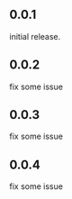 ## 0.0.1
initial release.

## 0.0.2
fix some issue

## 0.0.3
fix some issue

## 0.0.4
fix some issue
